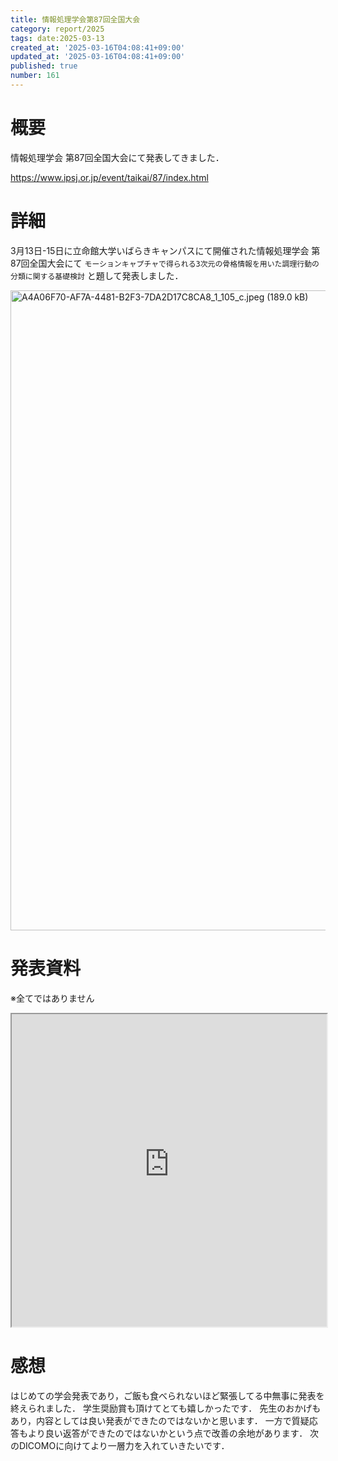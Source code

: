 ```yaml
---
title: 情報処理学会第87回全国大会
category: report/2025
tags: date:2025-03-13
created_at: '2025-03-16T04:08:41+09:00'
updated_at: '2025-03-16T04:08:41+09:00'
published: true
number: 161
---
```


# 概要
情報処理学会 第87回全国大会にて発表してきました．

https://www.ipsj.or.jp/event/taikai/87/index.html

# 詳細
3月13日-15日に立命館大学いばらきキャンパスにて開催された情報処理学会 第87回全国大会にて `モーションキャプチャで得られる3次元の骨格情報を用いた調理行動の分類に関する基礎検討` と題して発表しました．

<img width="1024" alt="A4A06F70-AF7A-4481-B2F3-7DA2D17C8CA8_1_105_c.jpeg (189.0 kB)" src="/img/161/6dc5dedd-9df3-4ce4-a545-1bda4c9207b1.webp">

# 発表資料
※全てではありません
<iframe width="100%" height="500px" src="https://esa-storage-tokyo.s3-ap-northeast-1.amazonaws.com/uploads/production/attachments/21347/2025/03/16/148142/5f119da3-c30f-486e-9c35-552336b0ae06.pdf"></iframe>


# 感想
はじめての学会発表であり，ご飯も食べられないほど緊張してる中無事に発表を終えられました．
学生奨励賞も頂けてとても嬉しかったです．
先生のおかげもあり，内容としては良い発表ができたのではないかと思います．
一方で質疑応答もより良い返答ができたのではないかという点で改善の余地があります．
次のDICOMOに向けてより一層力を入れていきたいです．

